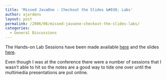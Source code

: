 ```yaml
---
title: 'Missed JavaOne : Checkout the Slides &#038; Labs'
author: ajordens
layout: post
permalink: /2006/06/missed-javaone-checkout-the-slides-labs/
categories:
  - General Discussions
---
```

The Hands-on Lab Sessions have been made available [here][1] and the slides [here][2].

Even though I was at the conference there were a number of sessions that I wasn&#8217;t able to hit so the notes are a good way to tide one over until the multimedia presentations are put online.

 [1]: http://www.javapassion.com/javaone2006/handsonlab/
 [2]: http://www.agilejava.com/blog/